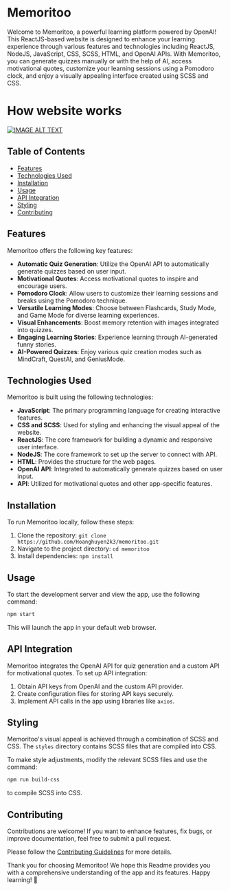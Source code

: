 
# Memoritoo 

Welcome to Memoritoo, a powerful learning platform powered by OpenAI! This ReactJS-based website is designed to enhance your learning experience through various features and technologies including ReactJS, NodeJS, JavaScript, CSS, SCSS, HTML, and OpenAI APIs. With Memoritoo, you can generate quizzes manually or with the help of AI, access motivational quotes, customize your learning sessions using a Pomodoro clock, and enjoy a visually appealing interface created using SCSS and CSS.

# How website works

[![IMAGE ALT TEXT](http://img.youtube.com/vi/kx4aKYlviYs/0.jpg)](http://www.youtube.com/watch?v=kx4aKYlviYs "Memoritoo")
## Table of Contents

- [Features](#features)
- [Technologies Used](#technologies-used)
- [Installation](#installation)
- [Usage](#usage)
- [API Integration](#api-integration)
- [Styling](#styling)
- [Contributing](#contributing)
  
## Features

Memoritoo offers the following key features:

- **Automatic Quiz Generation**: Utilize the OpenAI API to automatically generate quizzes based on user input.
- **Motivational Quotes**: Access motivational quotes to inspire and encourage users.
- **Pomodoro Clock**: Allow users to customize their learning sessions and breaks using the Pomodoro technique.
- **Versatile Learning Modes**: Choose between Flashcards, Study Mode, and Game Mode for diverse learning experiences.
- **Visual Enhancements**: Boost memory retention with images integrated into quizzes.
- **Engaging Learning Stories**: Experience learning through AI-generated funny stories.
- **AI-Powered Quizzes**: Enjoy various quiz creation modes such as MindCraft, QuestAI, and GeniusMode.

## Technologies Used

Memoritoo is built using the following technologies:

- **JavaScript**: The primary programming language for creating interactive features.
- **CSS and SCSS**: Used for styling and enhancing the visual appeal of the website.
- **ReactJS**: The core framework for building a dynamic and responsive user interface.
- **NodeJS**: The core framework to set up the server to connect with API.
- **HTML**: Provides the structure for the web pages.
- **OpenAI API**: Integrated to automatically generate quizzes based on user input.
- **API**: Utilized for motivational quotes and other app-specific features.

## Installation

To run Memoritoo locally, follow these steps:

1. Clone the repository: `git clone https://github.com/Hoanghuyen2k3/memoritoo.git`
2. Navigate to the project directory: `cd memoritoo`
3. Install dependencies: `npm install`

## Usage

To start the development server and view the app, use the following command:

```bash
npm start
```

This will launch the app in your default web browser.

## API Integration

Memoritoo integrates the OpenAI API for quiz generation and a custom API for motivational quotes. To set up API integration:

1. Obtain API keys from OpenAI and the custom API provider.
2. Create configuration files for storing API keys securely.
3. Implement API calls in the app using libraries like `axios`.

## Styling

Memoritoo's visual appeal is achieved through a combination of SCSS and CSS. The `styles` directory contains SCSS files that are compiled into CSS.

To make style adjustments, modify the relevant SCSS files and use the command:

```bash
npm run build-css
```

to compile SCSS into CSS.

## Contributing

Contributions are welcome! If you want to enhance features, fix bugs, or improve documentation, feel free to submit a pull request.

Please follow the [Contributing Guidelines](CONTRIBUTING.md) for more details.

Thank you for choosing Memoritoo! We hope this Readme provides you with a comprehensive understanding of the app and its features. Happy learning! 🌟
